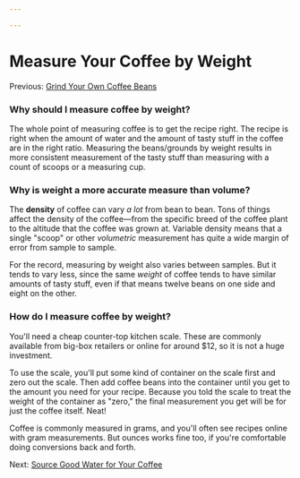 ```yaml
---

---
```


# Measure Your Coffee by Weight

Previous: [Grind Your Own Coffee
Beans](https://calebsnotes.brick.do/grind-your-own-coffee-beans-dWLk8EkJMl5M)

### **Why should I measure coffee by weight?**

The whole point of measuring coffee is to get the recipe right. The
recipe is right when the amount of water and the amount of tasty stuff
in the coffee are in the right ratio. Measuring the beans/grounds by
weight results in more consistent measurement of the tasty stuff than
measuring with a count of scoops or a measuring cup.

### **Why is weight a more accurate measure than volume?**

The **density** of coffee can vary *a lot* from bean to bean. Tons of
things affect the density of the coffee—from the specific breed of the
coffee plant to the altitude that the coffee was grown at. Variable
density means that a single "scoop" or other *volumetric* measurement
has quite a wide margin of error from sample to sample.

For the record, measuring by weight also varies between samples. But it
tends to vary less, since the same *weight* of coffee tends to have
similar amounts of tasty stuff, even if that means twelve beans on one
side and eight on the other.

### **How do I measure coffee by weight?**

You'll need a cheap counter-top kitchen scale. These are commonly
available from big-box retailers or online for around $12, so it is not
a huge investment.

To use the scale, you'll put some kind of container on the scale first
and zero out the scale. Then add coffee beans into the container until
you get to the amount you need for your recipe. Because you told the
scale to treat the weight of the container as "zero," the final
measurement you get will be for just the coffee itself. Neat!

Coffee is commonly measured in grams, and you'll often see recipes
online with gram measurements. But ounces works fine too, if you're
comfortable doing conversions back and forth.

Next: [Source Good Water for Your
Coffee](https://calebsnotes.brick.do/source-good-water-for-your-coffee-Ov85QRkmgDVw)

